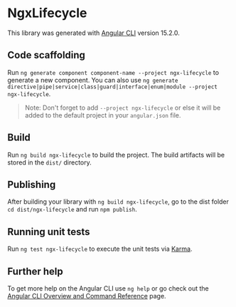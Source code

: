 # NgxLifecycle

This library was generated with [Angular CLI](https://github.com/angular/angular-cli) version 15.2.0.

## Code scaffolding

Run `ng generate component component-name --project ngx-lifecycle` to generate a new component. You can also use `ng generate directive|pipe|service|class|guard|interface|enum|module --project ngx-lifecycle`.
> Note: Don't forget to add `--project ngx-lifecycle` or else it will be added to the default project in your `angular.json` file. 

## Build

Run `ng build ngx-lifecycle` to build the project. The build artifacts will be stored in the `dist/` directory.

## Publishing

After building your library with `ng build ngx-lifecycle`, go to the dist folder `cd dist/ngx-lifecycle` and run `npm publish`.

## Running unit tests

Run `ng test ngx-lifecycle` to execute the unit tests via [Karma](https://karma-runner.github.io).

## Further help

To get more help on the Angular CLI use `ng help` or go check out the [Angular CLI Overview and Command Reference](https://angular.io/cli) page.

